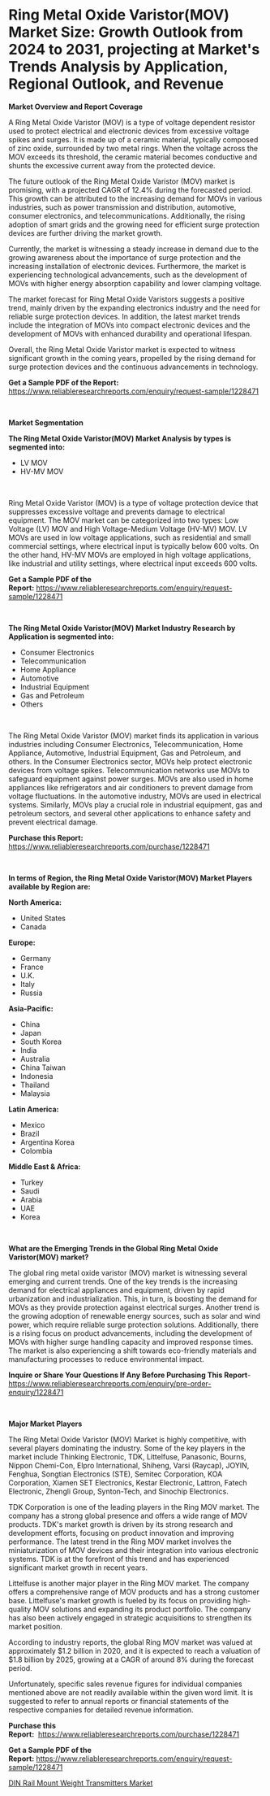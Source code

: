 <p><h1>Ring Metal Oxide Varistor(MOV) Market Size: Growth Outlook from 2024 to 2031, projecting at Market's Trends Analysis by Application, Regional Outlook, and Revenue</h1></p><p><strong>Market Overview and Report Coverage</strong></p>
<p><p>A Ring Metal Oxide Varistor (MOV) is a type of voltage dependent resistor used to protect electrical and electronic devices from excessive voltage spikes and surges. It is made up of a ceramic material, typically composed of zinc oxide, surrounded by two metal rings. When the voltage across the MOV exceeds its threshold, the ceramic material becomes conductive and shunts the excessive current away from the protected device.</p><p>The future outlook of the Ring Metal Oxide Varistor (MOV) market is promising, with a projected CAGR of 12.4% during the forecasted period. This growth can be attributed to the increasing demand for MOVs in various industries, such as power transmission and distribution, automotive, consumer electronics, and telecommunications. Additionally, the rising adoption of smart grids and the growing need for efficient surge protection devices are further driving the market growth.</p><p>Currently, the market is witnessing a steady increase in demand due to the growing awareness about the importance of surge protection and the increasing installation of electronic devices. Furthermore, the market is experiencing technological advancements, such as the development of MOVs with higher energy absorption capability and lower clamping voltage.</p><p>The market forecast for Ring Metal Oxide Varistors suggests a positive trend, mainly driven by the expanding electronics industry and the need for reliable surge protection devices. In addition, the latest market trends include the integration of MOVs into compact electronic devices and the development of MOVs with enhanced durability and operational lifespan.</p><p>Overall, the Ring Metal Oxide Varistor market is expected to witness significant growth in the coming years, propelled by the rising demand for surge protection devices and the continuous advancements in technology.</p></p>
<p><strong>Get a Sample PDF of the Report:</strong> <a href="https://www.reliableresearchreports.com/enquiry/request-sample/1228471">https://www.reliableresearchreports.com/enquiry/request-sample/1228471</a></p>
<p>&nbsp;</p>
<p><strong>Market Segmentation</strong></p>
<p><strong>The Ring Metal Oxide Varistor(MOV) Market Analysis by types is segmented into:</strong></p>
<p><ul><li>LV MOV</li><li>HV-MV MOV</li></ul></p>
<p>&nbsp;</p>
<p><p>Ring Metal Oxide Varistor (MOV) is a type of voltage protection device that suppresses excessive voltage and prevents damage to electrical equipment. The MOV market can be categorized into two types: Low Voltage (LV) MOV and High Voltage-Medium Voltage (HV-MV) MOV. LV MOVs are used in low voltage applications, such as residential and small commercial settings, where electrical input is typically below 600 volts. On the other hand, HV-MV MOVs are employed in high voltage applications, like industrial and utility settings, where electrical input exceeds 600 volts.</p></p>
<p><strong>Get a Sample PDF of the Report:</strong>&nbsp;<a href="https://www.reliableresearchreports.com/enquiry/request-sample/1228471">https://www.reliableresearchreports.com/enquiry/request-sample/1228471</a></p>
<p>&nbsp;</p>
<p><strong>The Ring Metal Oxide Varistor(MOV) Market Industry Research by Application is segmented into:</strong></p>
<p><ul><li>Consumer Electronics</li><li>Telecommunication</li><li>Home Appliance</li><li>Automotive</li><li>Industrial Equipment</li><li>Gas and Petroleum</li><li>Others</li></ul></p>
<p>&nbsp;</p>
<p><p>The Ring Metal Oxide Varistor (MOV) market finds its application in various industries including Consumer Electronics, Telecommunication, Home Appliance, Automotive, Industrial Equipment, Gas and Petroleum, and others. In the Consumer Electronics sector, MOVs help protect electronic devices from voltage spikes. Telecommunication networks use MOVs to safeguard equipment against power surges. MOVs are also used in home appliances like refrigerators and air conditioners to prevent damage from voltage fluctuations. In the automotive industry, MOVs are used in electrical systems. Similarly, MOVs play a crucial role in industrial equipment, gas and petroleum sectors, and several other applications to enhance safety and prevent electrical damage.</p></p>
<p><strong>Purchase this Report:</strong>&nbsp; <a href="https://www.reliableresearchreports.com/purchase/1228471">https://www.reliableresearchreports.com/purchase/1228471</a></p>
<p>&nbsp;</p>
<p><strong>In terms of Region, the Ring Metal Oxide Varistor(MOV) Market Players available by Region are:</strong></p>
<p>
    <p> <strong> North America: </strong>
        <ul>
            <li>United States</li>
            <li>Canada</li>
        </ul>
        </p> 
    <p> <strong> Europe: </strong>
        <ul>
            <li>Germany</li>
            <li>France</li>
            <li>U.K.</li>
            <li>Italy</li>
            <li>Russia</li>
        </ul>
        </p> 
    <p> <strong> Asia-Pacific: </strong>
        <ul>
            <li>China</li>
            <li>Japan</li>
            <li>South Korea</li>
            <li>India</li>
            <li>Australia</li>
            <li>China Taiwan</li>
            <li>Indonesia</li>
            <li>Thailand</li>
            <li>Malaysia</li>
        </ul>
        </p> 
    <p> <strong> Latin America: </strong>
        <ul>
            <li>Mexico</li>
            <li>Brazil</li>
            <li>Argentina Korea</li>
            <li>Colombia</li>
        </ul>
        </p> 
    <p> <strong> Middle East & Africa: </strong>
        <ul>
            <li>Turkey</li>
            <li>Saudi</li>
            <li>Arabia</li>
            <li>UAE</li>
            <li>Korea</li>
        </ul>
    </p>
    </p>
<p>&nbsp;</p>
<p><strong>What are the Emerging Trends in the Global Ring Metal Oxide Varistor(MOV) market?</strong></p>
<p><p>The global ring metal oxide varistor (MOV) market is witnessing several emerging and current trends. One of the key trends is the increasing demand for electrical appliances and equipment, driven by rapid urbanization and industrialization. This, in turn, is boosting the demand for MOVs as they provide protection against electrical surges. Another trend is the growing adoption of renewable energy sources, such as solar and wind power, which require reliable surge protection solutions. Additionally, there is a rising focus on product advancements, including the development of MOVs with higher surge handling capacity and improved response times. The market is also experiencing a shift towards eco-friendly materials and manufacturing processes to reduce environmental impact.</p></p>
<p><strong>Inquire or Share Your Questions If Any Before Purchasing This Report</strong>- <a href="https://www.reliableresearchreports.com/enquiry/pre-order-enquiry/1228471">https://www.reliableresearchreports.com/enquiry/pre-order-enquiry/1228471</a></p>
<p>&nbsp;</p>
<p><strong>Major Market Players</strong></p>
<p><p>The Ring Metal Oxide Varistor (MOV) Market is highly competitive, with several players dominating the industry. Some of the key players in the market include Thinking Electronic, TDK, Littelfuse, Panasonic, Bourns, Nippon Chemi-Con, Elpro International, Shiheng, Varsi (Raycap), JOYIN, Fenghua, Songtian Electronics (STE), Semitec Corporation, KOA Corporation, Xiamen SET Electronics, Kestar Electronic, Lattron, Fatech Electronic, Zhengli Group, Synton-Tech, and Sinochip Electronics.</p><p>TDK Corporation is one of the leading players in the Ring MOV market. The company has a strong global presence and offers a wide range of MOV products. TDK's market growth is driven by its strong research and development efforts, focusing on product innovation and improving performance. The latest trend in the Ring MOV market involves the miniaturization of MOV devices and their integration into various electronic systems. TDK is at the forefront of this trend and has experienced significant market growth in recent years.</p><p>Littelfuse is another major player in the Ring MOV market. The company offers a comprehensive range of MOV products and has a strong customer base. Littelfuse's market growth is fueled by its focus on providing high-quality MOV solutions and expanding its product portfolio. The company has also been actively engaged in strategic acquisitions to strengthen its market position.</p><p>According to industry reports, the global Ring MOV market was valued at approximately $1.2 billion in 2020, and it is expected to reach a valuation of $1.8 billion by 2025, growing at a CAGR of around 8% during the forecast period.</p><p>Unfortunately, specific sales revenue figures for individual companies mentioned above are not readily available within the given word limit. It is suggested to refer to annual reports or financial statements of the respective companies for detailed revenue information.</p></p>
<p><strong>Purchase this Report:</strong>&nbsp;&nbsp;<a href="https://www.reliableresearchreports.com/purchase/1228471">https://www.reliableresearchreports.com/purchase/1228471</a></p>
<p></p>
<p><strong>Get a Sample PDF of the Report:</strong>&nbsp;<a href="https://www.reliableresearchreports.com/enquiry/request-sample/1228471">https://www.reliableresearchreports.com/enquiry/request-sample/1228471</a></p>
<p><p><a href="https://github.com/redneck06/Market-Research-Report-List-1/blob/main/din-rail-mount-weight-transmitters-market.md">DIN Rail Mount Weight Transmitters Market</a></p></p>